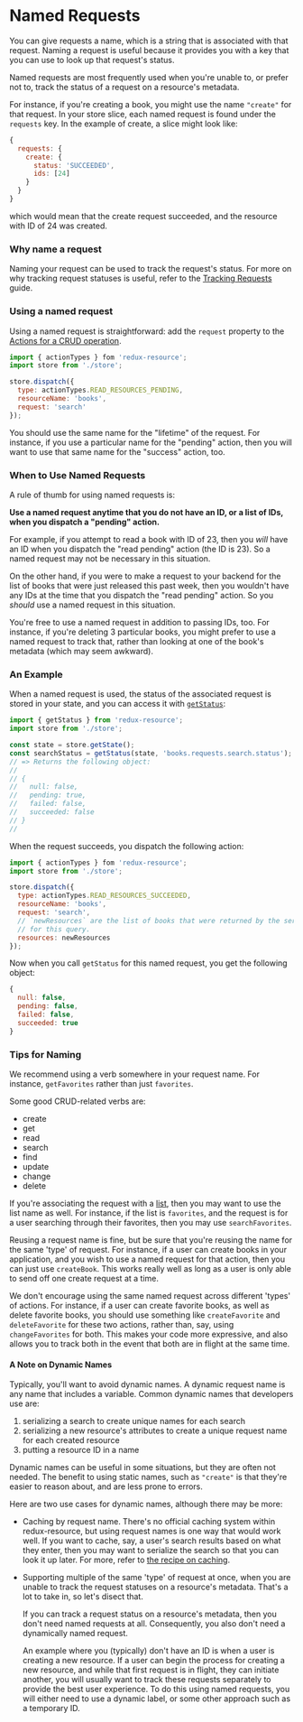 # Named Requests

You can give requests a name, which is a string that is associated with
that request. Naming a request is useful because it provides you with a
key that you can use to look up that request's status.

Named requests are most frequently used when you're unable to, or prefer
not to, track the status of a request on a resource's metadata.

For instance, if you're creating a book, you might use the name `"create"`
for that request. In your store slice, each named request is found under the
`requests` key. In the example of create, a slice might look like:

```js
{
  requests: {
    create: {
      status: 'SUCCEEDED',
      ids: [24]
    }
  }
}
```

which would mean that the create request succeeded, and the resource with ID
of 24 was created.

### Why name a request

Naming your request can be used to track the request's status. For more on why
tracking request statuses is useful, refer to the
[Tracking Requests](/docs/guides/tracking-requests.md) guide.

### Using a named request

Using a named request is straightforward: add the `request` property to
the [Actions for a CRUD operation](./crud-actions.md).

```js
import { actionTypes } fom 'redux-resource';
import store from './store';

store.dispatch({
  type: actionTypes.READ_RESOURCES_PENDING,
  resourceName: 'books',
  request: 'search'
});
```

You should use the same name for the "lifetime" of the request. For instance,
if you use a particular name for the "pending" action, then you will want
to use that same name for the "success" action, too.

### When to Use Named Requests

A rule of thumb for using named requests is:

**Use a named request anytime that you do not have an ID, or a list of IDs, when you
dispatch a "pending" action.**

For example, if you attempt to read a book with ID of 23, then you _will_ have
an ID when you dispatch the "read pending" action (the ID is 23). So a
named request may not be necessary in this situation.

On the other hand, if you were to make a request to your backend for the list
of books that were just released this past week, then you wouldn't have any IDs
at the time that you dispatch the "read pending" action. So you _should_ use a
named request in this situation.

You're free to use a named request in addition to passing IDs, too. For instance,
if you're deleting 3 particular books, you might prefer to use a named request
to track that, rather than looking at one of the book's metadata (which may
seem awkward).

### An Example

When a named request is used, the status of the associated request is stored in
your state, and you can access it with
[`getStatus`](/docs/api-reference/get-status.md):

```js
import { getStatus } from 'redux-resource';
import store from './store';

const state = store.getState();
const searchStatus = getStatus(state, 'books.requests.search.status');
// => Returns the following object:
//
// {
//   null: false,
//   pending: true,
//   failed: false,
//   succeeded: false
// }
//
```

When the request succeeds, you dispatch the following action:

```js
import { actionTypes } fom 'redux-resource';
import store from './store';

store.dispatch({
  type: actionTypes.READ_RESOURCES_SUCCEEDED,
  resourceName: 'books',
  request: 'search',
  // `newResources` are the list of books that were returned by the server
  // for this query.
  resources: newResources
});
```

Now when you call `getStatus` for this named request, you get the following object:

```js
{
  null: false,
  pending: false,
  failed: false,
  succeeded: true
}
```

### Tips for Naming

We recommend using a verb somewhere in your request name. For instance, `getFavorites`
rather than just `favorites`.

Some good CRUD-related verbs are:

- create
- get
- read
- search
- find
- update
- change
- delete

If you're associating the request with a [list](/docs/guides/lists.md), then you may
want to use the list name as well. For instance, if the list is `favorites`, and the
request is for a user searching through their favorites, then you may use
`searchFavorites`.

Reusing a request name is fine, but be sure that you're reusing the name for the same
'type' of request. For instance, if a user can create books in your application, and you
wish to use a named request for that action, then you can just use `createBook`. This works
really well as long as a user is only able to send off one create request at a time.

We don't encourage using the same named request across different 'types' of actions.
For instance, if a user can create favorite books, as well as delete favorite books,
you should use something like `createFavorite` and `deleteFavorite` for these two
actions, rather than, say, using `changeFavorites` for both. This makes your code more
expressive, and also allows you to track both in the event that both are in flight
at the same time.

#### A Note on Dynamic Names

Typically, you'll want to avoid dynamic names. A dynamic request name is any name
that includes a variable. Common dynamic names that developers use are:

1. serializing a search to create unique names for each search
2. serializing a new resource's attributes to create a unique request name for each
  created resource
2. putting a resource ID in a name

Dynamic names can be useful in some situations, but they are often not needed. The
benefit to using static names, such as `"create"` is that they're easier to reason about,
and are less prone to errors.

Here are two use cases for dynamic names, although there may be more:

- Caching by request name. There's no official caching system within redux-resource,
  but using request names is one way that would work well. If you want to cache, say,
  a user's search results based on what they enter, then you may want to serialize
  the search so that you can look it up later. For more, refer to
  [the recipe on caching](/docs/recipes/caching.md).

- Supporting multiple of the same 'type' of request at once, when you are unable to
  track the request statuses on a resource's metadata. That's a lot to take in, so
  let's disect that.

  If you can track a request status on a resource's metadata, then you don't need
  named requests at all. Consequently, you also don't need a dynamically named
  request.

  An example where you (typically) don't have an ID is when a user is creating
  a new resource. If a user can begin the process for creating a new resource,
  and while that first request is in flight, they can initiate another, you
  will usually want to track these requests separately to provide the best user
  experience. To do this using named requests, you will either need to use a
  dynamic label, or some other approach such as a temporary ID.
